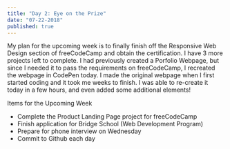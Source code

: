 ```yaml
---
title: "Day 2: Eye on the Prize"
date: "07-22-2018"
published: true
---
```

My plan for the upcoming week is to finally finish off the Responsive Web Design section of freeCodeCamp and obtain the certification. I have 3 more projects left to complete. I had previously created a Porfolio Webpage, but since I needed it to pass the requirements on freeCodeCamp, I recreated the webpage in CodePen today. I made the original webpage when I first started coding and it took me weeks to finish. I was able to re-create it today in a few hours, and even added some additional elements!

Items for the Upcoming Week
* Complete the Product Landing Page project for freeCodeCamp
* Finish application for Bridge School (Web Development Program)
* Prepare for phone interview on Wednesday
* Commit to Github each day
